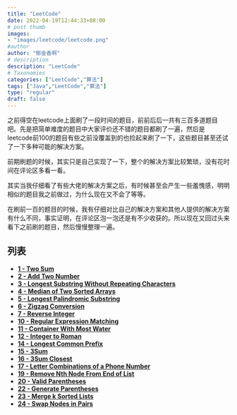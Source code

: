 ```yaml
---
title: "LeetCode"
date: 2022-04-19T12:44:33+08:00
# post thumb
images:
- "images/leetcode/leetcode.png"
#author
author: "郁金香啊"
# description
description: "LeetCode"
# Taxonomies
categories: ["LeetCode","算法"]
tags: ["Java","LeetCode","算法"]
type: "regular"
draft: false
---
```

之前得空在leetcode上面刷了一段时间的题目，前前后后一共有三百多道题目吧。先是把简单难度的题目中大家评价还不错的题目都刷了一遍，然后是leetcode前100的题目有些之前没覆盖到的也捡起来刷了一下，这些题目甚至还试了一下多种可能的解决方案。

前期刷题的时候，其实只是自己实现了一下，整个的解决方案比较繁琐，没有花时间在评论区多看一看。

其实当我仔细看了有些大佬的解决方案之后，有时候甚至会产生一些羞愧感，明明相似的题目我之前做过，为什么现在又不会了等等。

在刷前一百的题目的时候，我有仔细对比自己的解决方案和其他人提供的解决方案有什么不同，事实证明，在评论区泡一泡还是有不少收获的。所以现在又回过头来看下之前刷的题目，然后慢慢整理一遍。

## 列表
* **[1 - Two Sum](../../post/leetcode-1-two-sum/)**
* **[2 - Add Two Number](../../post/leetcode-2-add-two-number/)**
* **[3 - Longest Substring Without Repeating Characters](../../post/leetcode-3-longest-substring-without-repeating-characters/)**
* **[4 - Median of Two Sorted Arrays](../../post/leetcode-4-medianof-two-sorted-arrays)**
* **[5 - Longest Palindromic Substring](../../post/leetcode-5-longest-palindromic-substring/)**
* **[6 - Zigzag Conversion](../../post/leetcode-6-zigzag-conversion/)**
* **[7 - Reverse Integer](../../post/leetcode-7-reverse-integer/)**
* **[10 - Regular Expression Matching](../../post/leetcode-10-regular-expression-matching/)**
* **[11 - Container With Most Water](../../post/leetcode-11-container-with-most-water/)**
* **[12 - Integer to Roman](../../post/leetcode-12-integer-to-roman/)**
* **[14 - Longest Common Prefix](../../post/leetcode-14-longest-common-prefix/)**
* **[15 - 3Sum](../../post/leetcode-15-3-sum/)**
* **[16 - 3Sum Closest](../../post/leetcode-16-3-sum-closest/)**
* **[17 - Letter Combinations of a Phone Number](../../post/leetcode-17-letter-combinations-of-a-phone-number/)**
* **[19 - Remove Nth Node From End of List](../../post/leetcode-19-remove-nth-node-from-end-of-list/)**
* **[20 - Valid Parentheses](../../post/leetcode-20-valid-parentheses/)**
* **[22 - Generate Parentheses](../../post/leetcode-22-generate-parentheses/)**
* **[23 - Merge k Sorted Lists](../../post/leetcode-23-merge-k-sorted-lists/)**
* **[24 - Swap Nodes in Pairs](../../post/leetcode-24-swap-nodes-in-pairs/)**